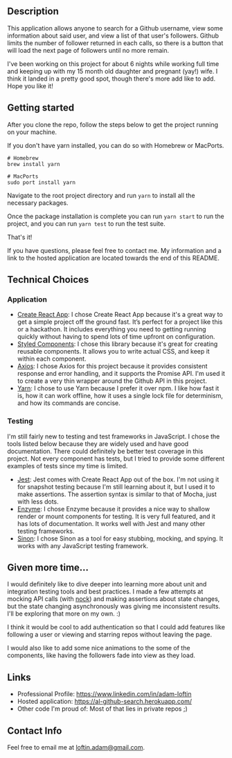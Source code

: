 ## Description
This application allows anyone to search for a Github username, view some information about said user, and view a list of that user's followers. Github limits the number of follower returned in each calls, so there is a button that will load the next page of followers until no more remain.

I've been working on this project for about 6 nights while working full time and keeping up with my 15 month old daughter and pregnant (yay!) wife. I think it landed in a pretty good spot, though there's more add like to add. Hope you like it!

## Getting started
After you clone the repo, follow the steps below to get the project running on your machine.

If you don't have yarn installed, you can do so with Homebrew or MacPorts.
```
# Homebrew
brew install yarn

# MacPorts
sudo port install yarn
```

Navigate to the root project directory and run ```yarn``` to install all the necessary packages.

Once the package installation is complete you can run ```yarn start``` to run the project, and you can run ```yarn test``` to run the test suite.

That's it!

If you have questions, please feel free to contact me. My information and a link to the hosted application are located towards the end of this README.

## Technical Choices
### Application
- [Create React App](https://github.com/facebookincubator/create-react-app): I chose Create React App because it's a great way to get a simple project off the ground fast. It’s perfect for a project like this or a hackathon. It includes everything you need to getting running quickly without having to spend lots of time upfront on configuration.
- [Styled Components](https://www.styled-components.com/): I chose this library because it's great for creating reusable components. It allows you to write actual CSS, and keep it within each component.
- [Axios](https://github.com/axios/axios): I chose Axios for this project because it provides consistent response and error handling, and it supports the Promise API. I'm used it to create a very thin wrapper around the Github API in this project.
- [Yarn](https://yarnpkg.com/en/): I chose to use Yarn because I prefer it over npm. I like how fast it is, how it can work offline, how it uses a single lock file for determinism, and how its commands are concise.

### Testing
I'm still fairly new to testing and test frameworks in JavaScript. I chose the tools listed below because they are widely used and have good documentation. There could definitely be better test coverage in this project. Not every component has tests, but I tried to provide some different examples of tests since my time is limited.

- [Jest](https://facebook.github.io/jest/): Jest comes with Create React App out of the box. I'm not using it for snapshot testing because I'm still learning about it, but I used it to make assertions. The assertion syntax is similar to that of Mocha, just with less dots.
- [Enzyme](https://github.com/airbnb/enzyme/): I chose Enzyme because it provides a nice way to shallow render or mount components for testing. It is very full featured, and it has lots of documentation. It works well with Jest and many other testing frameworks.
- [Sinon](http://sinonjs.org/): I chose Sinon as a tool for easy stubbing, mocking, and spying. It works with any JavaScript testing framework.

## Given more time...
I would definitely like to dive deeper into learning more about unit and integration testing tools and best practices. I made a few attempts at mocking API calls (with [nock](https://github.com/node-nock/nock)) and making assertions about state changes, but the state changing asynchronously was giving me inconsistent results. I'll be exploring that more on my own. :)

I think it would be cool to add authentication so that I could add features like following a user or viewing and starring repos without leaving the page. 

I would also like to add some nice animations to the some of the components, like having the followers fade into view as they load.

## Links
- Professional Profile: https://www.linkedin.com/in/adam-loftin
- Hosted application: https://al-github-search.herokuapp.com/
- Other code I'm proud of: Most of that lies in private repos ;)

## Contact Info
Feel free to email me at loftin.adam@gmail.com.

